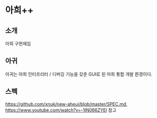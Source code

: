 # 아희++

## 소개

아희 구현체임

## 아귀
아귀는 아희 인터프리터 / 디버깅 기능을 갖춘 GUI로 된 아희 통합 개발 환경이다.

## 스펙
https://github.com/xnuk/new-aheui/blob/master/SPEC.md, https://www.youtube.com/watch?v=-1IN066ZYEI 참고
